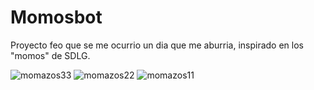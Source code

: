 # Momosbot
Proyecto feo que se me ocurrio un dia que me aburria, inspirado en los "momos" de SDLG.

![momazos33](https://github.com/user-attachments/assets/a3d4b142-bae0-476d-8476-91626e4d047e)
![momazos22](https://github.com/user-attachments/assets/2ddbdeb9-99d6-4d8b-935f-6c629a4d828d)
![momazos11](https://github.com/user-attachments/assets/0d9c0059-406e-49a9-a1dd-02f19868926a)
